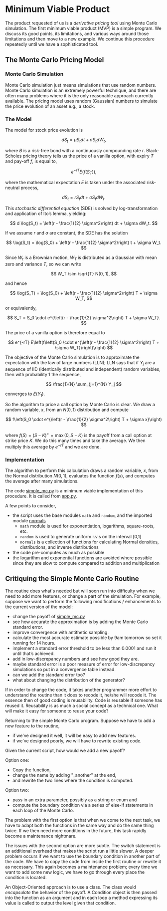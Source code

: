 # Minimum Viable Product

The product requested of us is a _derivative pricing tool_ using Monte
Carlo simulation. 
The first minimum viable product (MVP) is a simple program.
We discuss its good points, its limitations, 
and various ways around those limitations and then move to a new example. 
We continue this procedure repeatedly until we have a sophisticated tool.

## The Monte Carlo Pricing Model

### Monte Carlo Simulation

Monte Carlo simulation just means simulations that use random numbers.
Monte Carlo simulation is an extremely powerful technique, 
and there are often many problems where it is the 
only reasonable approach currently available. 
The pricing model uses random (Gaussian) numbers to simulate 
the price evolution of an asset e.g., a stock.

### The Model

The model for stock price evolution is

$$
dS_t = \mu S_t dt + \sigma S_t dW_t,
$$

where $B$ is a risk-free bond with a continuously compounding rate $r$. 
Black-Scholes pricing theory tells us the price of a vanilla option, 
with expiry $T$ and pay-off $f$, 
is equal to,

$$
e^{-rT}E\left(f(S_T)\right),
$$

where the mathematical expectation $E$ is taken 
under the associated risk-neutral process,

$$
dS_t = r S_t dt + \sigma S_t dW_t.
$$

This _stochastic differential equation_ (SDE) is solved by log-transformation and
application of Ito’s lemma, yielding:

$$
d \log(S_t) = \left(r - \frac{1}{2} \sigma^2\right) dt + \sigma dW_t.
$$

If we assume $r$ and $\sigma$ are constant, the SDE has the solution

$$
\log(S_t) = \log(S_0) + \left(r - \frac{1}{2} \sigma^2\right) t + \sigma W_t.
$$

Since $W_t$ is a Brownian motion, 
$W_T$ is distributed as a Gaussian with mean zero and variance $T$, 
so we can write

$$
W_T \sim \sqrt{T} N(0, 1),
$$

and hence

$$
\log(S_T) = \log(S_0) + \left(r - \frac{1}{2} \sigma^2\right) T + \sigma W_T,
$$

or equivalently,

$$
S_T = S_0 \cdot e^{\left(r - \frac{1}{2} \sigma^2\right) T + \sigma W_T}.
$$

The price of a vanilla option is therefore equal to

$$
e^{-rT} E\left(f\left(S_0 \cdot e^{\left(r - \frac{1}{2} \sigma^2\right) T + \sigma W_T}\right)\right)
$$

The objective of the Monte Carlo simulation is 
to approximate the expectation with the law of large numbers (LLN); 
LLN says that if $Y_j$ are a sequence of IID (identically distributed and independent) 
random variables, 
then with probability 1 the sequence,

$$
\frac{1}{N} \sum_{j=1}^{N} Y_j
$$

converges to $E(Y_1)$.

So the algorithm to price a call option by Monte Carlo is clear. 
We draw a random variable, $x$, from an $N(0,1)$ distribution and compute

$$
f\left(S_0 \cdot e^{\left(r - \frac{1}{2} \sigma^2\right) T + \sigma x}\right)
$$

where $f(S) = (S - K)^{+} = \max(0, S - K)$ is the payoff from a call option at strike price $K$. 
We do this many times and take the average. 
We then multiply this average by $e^{-rT}$ and we are done.

### Implementation

The algorithm to perform this calculation draws a random variable, 
$x$, from the Normal distribution $N(0,1)$, 
evaluates the function $f(x)$,
and computes the average after many simulations.

The code [simple_mc.py](simple_mc.py) is a minimum viable implementation of this procedure. 
It is called from [app.py](app.py).

A few points to consider,

- the script uses the base modules `math` and `random`, and the imported module [normals](normals.py)
  - `math` module is used for exponentiation, logarithms, square-roots, etc.
  - `random` is used to generate uniform r.v.s on the interval [0,1]
  - `normals` is a collection of functions for calculating Normal densities, 
  distributions, and inverse distributions
- the code pre-computes as much as possible
- the logarithm and exponential functions are avoided where possible since they are slow to compute compared to addition and multiplication

## Critiquing the Simple Monte Carlo Routine

The routine does what's needed but will soon run into difficulty when we need to add more features, 
or change a part of the simulation.
For example, 
suppose we want to perform the following modifications / enhancements 
to the current version of the model:

- change the payoff of [simple_mc.py](simple_mc.py)
- see how accurate the approximation is by adding the Monte Carlo standard error.
- improve convergence with antithetic sampling.
- calculate the most accurate estimate possible by 9am tomorrow so set it running for 14 hours.
- implement a standard error threshold to be less than 0.0001 and run it until that’s achieved. 
- add in low-discrepancy numbers and see how good they are.
- maybe standard error is a poor measure of error for low-discrepancy simulations so put in a convergence table instead.
- can we add the standard error too?
- what about changing the distribution of the generator?

If in order to change the code, 
it takes another programmer more effort to understand the routine than it does to recode it, 
he/she will recode it.
The essence then of good coding is reusability. 
Code is reusable if someone has reused it.
Reusability is as much a social concept as a technical one. 
What will make it easy for someone to reuse your code? 

Returning to the simple Monte Carlo program. 
Suppose we have to add a new feature to the routine,

- if we've designed it well, it will be easy to add new features.
- if we've designed poorly, we will have to rewrite existing code.

Given the current script, how would we add a new payoff?

Option one: 
- Copy the function, 
- change the name by adding "_another" at the end, 
- and rewrite the two lines where the condition is computed.

Option two: 
- pass in an extra parameter, possibly as a string or enum and 
- compute the boundary condition via a series of else-if statements in each loop of the Monte Carlo. 

The problem with the first option is that when we come to the next task, 
we have to adapt both the functions in the same way and do the same thing twice. 
If we then need more conditions in the future, 
this task rapidly become a maintenance nightmare. 

The issues with the second option are more subtle. 
The switch statement is an additional overhead that makes the script run a little slower. 
A deeper problem occurs if we want to use the boundary condition in another part of the code. 
We have to copy the code from inside the first routine or rewrite it as necessary. 
This again becomes a maintenance problem; 
every time we want to add some new logic, 
we have to go through every place the condition is located.

An Object-Oriented approach is to use a class. 
The class would _encapsulate_ the behavior of the payoff. 
A Condition object is then passed into the function as an argument 
and in each loop a method expressing its value is called to output the level given that condition. 
